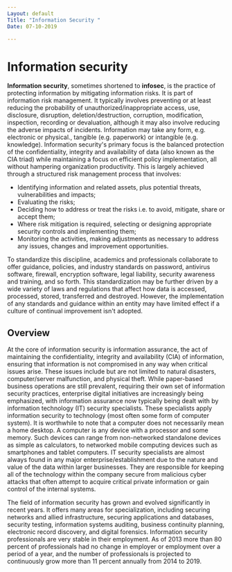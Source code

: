 ```yaml
---
Layout: default
Title: "Information Security "
Date: 07-10-2019

---
```


# Information security

**Information security**, sometimes shortened to **infosec**, is the practice of protecting information by mitigating information risks. It is part of information risk management. It typically involves preventing or at least reducing the probability of unauthorized/inappropriate access, use, disclosure, disruption, deletion/destruction, corruption, modification, inspection, recording or devaluation, although it may also involve reducing the adverse impacts of incidents. Information may take any form, e.g. electronic or physical., tangible (e.g. paperwork) or intangible (e.g. knowledge). Information security's primary focus is the balanced protection of the confidentiality, integrity and availability of data (also known as the CIA triad) while maintaining a focus on efficient policy implementation, all without hampering organization productivity. This is largely achieved through a structured risk management process that involves:

- Identifying information and related assets, plus potential threats, vulnerabilities and impacts;
- Evaluating the risks;
- Deciding how to address or treat the risks i.e. to avoid, mitigate, share or accept them;
- Where risk mitigation is required, selecting or designing appropriate security controls and implementing them;
- Monitoring the activities, making adjustments as necessary to address any issues, changes and improvement opportunities.

To standardize this discipline, academics and professionals collaborate to offer guidance, policies, and industry standards on password, antivirus software, firewall, encryption software, legal liability, security awareness and training, and so forth. This standardization may be further driven by a wide variety of laws and regulations that affect how data is accessed, processed, stored, transferred and destroyed. However, the implementation of any standards and guidance within an entity may have limited effect if a culture of continual improvement isn't adopted.

## Overview

At the core of information security is information assurance, the act of maintaining the confidentiality, integrity and availability (CIA) of information, ensuring that information is not compromised in any way when critical issues arise. These issues include but are not limited to natural disasters, computer/server malfunction, and physical theft. While paper-based business operations are still prevalent, requiring their own set of information security practices, enterprise digital initiatives are increasingly being emphasized, with information assurance now typically being dealt with by information technology (IT) security specialists. These specialists apply information security to technology (most often some form of computer system). It is worthwhile to note that a computer does not necessarily mean a home desktop. A computer is any device with a processor and some memory. Such devices can range from non-networked standalone devices as simple as calculators, to networked mobile computing devices such as smartphones and tablet computers. IT security specialists are almost always found in any major enterprise/establishment due to the nature and value of the data within larger businesses. They are responsible for keeping all of the technology within the company secure from malicious cyber attacks that often attempt to acquire critical private information or gain control of the internal systems.

The field of information security has grown and evolved significantly in recent years. It offers many areas for specialization, including securing networks and allied infrastructure, securing applications and databases, security testing, information systems auditing, business continuity planning, electronic record discovery, and digital forensics. Information security professionals are very stable in their employment. As of 2013 more than 80 percent of professionals had no change in employer or employment over a period of a year, and the number of professionals is projected to continuously grow more than 11 percent annually from 2014 to 2019.
